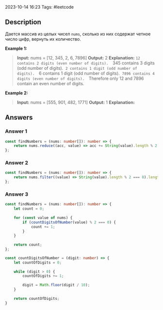 2023-10-14 16:23
Tags: #leetcode
## Description

Дается массив из целых чисел `nums`, сколько из них содержат четное число цифр, вернуть их количество.

**Example 1:**
> **Input:** nums = [12, 345, 2, 6, 7896]
> **Output:** 2
> **Explanation:**
>`12 contains 2 digits (even number of digits). 
>`345 contains 3 digits (odd number of digits). 
>`2 contains 1 digit (odd number of digits). 
>`6 contains 1 digit (odd number of digits). 
>`7896 contains 4 digits (even number of digits). 
>`Therefore only 12 and 7896 contain an even number of digits.

**Example 2:**
>**Input:** nums = [555, 901, 482, 1771]
>**Output:** 1 
>**Explanation:** 

## Answers

### Answer 1

```typescript
const findNumbers = (nums: number[]): number => {
	return nums.reduce((acc, value) => acc += String(value).length % 2 === 0 ? 1 : 0, 0);
};
```

### Answer 2

```typescript
const findNumbers = (nums: number[]): number => {
	return nums.filter((value) => String(value).length % 2 === 0).length;
};
```

### Answer 3

```typescript
const findNumbers = (nums: number[]): number => {
	let count = 0;
	
	for (const value of nums) {
		if (countDigitsOfNumber(value) % 2 === 0) {
			count += 1;
		}
	}
	
	return count;
};

const countDigitsOfNumber = (digit: number) => {
	let countOfDigits = 0;
	
	while (digit > 0) {
		countOfDigits += 1;
		
		digit = Math.floor(digit / 10);
	}
	
	return countOfDigits;
}
```
